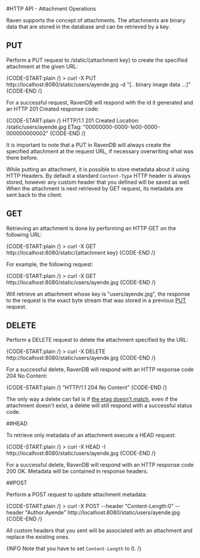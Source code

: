 #HTTP API - Attachment Operations

Raven supports the concept of attachments. The attachments are binary data that are stored in the database and can be retrieved by a key.

## PUT

Perform a PUT request to /static/{attachment key} to create the specified attachment at the given URL:

{CODE-START:plain /}
    > curl -X PUT http://localhost:8080/static/users/ayende.jpg -d "[.. binary image data ...]"
{CODE-END /}

For a successful request, RavenDB will respond with the id it generated and an HTTP 201 Created response code:

{CODE-START:plain /}
    HTTP/1.1 201 Created
    Location: /static/users/ayende.jpg
	ETag: "00000000-0000-1e00-0000-000000000002"
{CODE-END /}

It is important to note that a PUT in RavenDB will always create the specified attachment at the request URL, if necessary overwriting what was there before.

While putting an attachment, it is possible to store metadata about it using HTTP Headers. By default a standard `Content-Type` HTTP header is always stored, however any custom header that you defined will be saved as well. When the attachment is next retrieved by GET request, its metadata are sent back to the client.

## GET
Retrieving an attachment is done by performing an HTTP GET on the following URL:

{CODE-START:plain /}
    > curl -X GET http://localhost:8080/static/{attachment key}
{CODE-END /}

For example, the following request:

{CODE-START:plain /}
    > curl -X GET http://localhost:8080/static/users/ayende.jpg
{CODE-END /}

Will retrieve an attachment whose key is "users/ayende.jpg", the response to the request is the exact byte stream that was stored in a previous [PUT](http://ravendb.net/docs/http-api/attachments/http-api-put-attachments?version=2.0) request.

## DELETE

Perform a DELETE request to delete the attachment specified by the URL:

{CODE-START:plain /}
    > curl -X DELETE http://localhost:8080/static/users/ayende.jpg
{CODE-END /}

For a successful delete, RavenDB will respond with an HTTP response code 204 No Content:

{CODE-START:plain /}
    "HTTP/1.1 204 No Content"
{CODE-END /}

The only way a delete can fail is if [the etag doesn't match](http://ravendb.net/docs/http-api/http-api-concurrency?version=2.0), even if the attachment doesn't exist, a delete will still respond with a successful status code.

##HEAD

To retrieve only metadata of an attachment execute a HEAD request:

{CODE-START:plain /}
	> curl -X HEAD -I http://localhost:8080/static/users/ayende.jpg
{CODE-END /}

For a successful delete, RavenDB will respond with an HTTP response code 200 OK. Metadata will be contained in response headers.

##POST

Perform a POST request to update attachment metadata:

{CODE-START:plain /}
	> curl -X POST --header "Content-Length:0" --header "Author:Ayende" http://localhost:8080/static/users/ayende.jpg
{CODE-END /}

All custom headers that you sent will be associated with an attachment and replace the existing ones.
 
{INFO Note that you have to set `Content-Length` to 0. /}